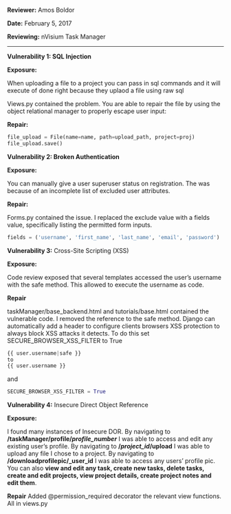 **Reviewer:** Amos Boldor

**Date:** February 5, 2017

**Reviewing:** nVisium Task Manager


----------------------

**Vulnerability 1: SQL Injection**

**Exposure:**

When uploading a file to a project you can pass in sql commands and it will execute of done right because they uplaod a file using raw sql

Views.py contained the problem.  You are able to repair the file by using the object relational manager to properly escape user input:

**Repair:**
```python
file_upload = File(name=name, path=upload_path, project=proj)
file_upload.save()
```

**Vulnerability 2: Broken Authentication**

**Exposure:**

You can manually give a user superuser status on registration. The was because of an incomplete list of excluded user attributes. 

**Repair:**

Forms.py contained the issue. I replaced the exclude value with a fields value, specifically listing the permitted form inputs. 
```python
fields = ('username', 'first_name', 'last_name', 'email', 'password')
```

**Vulnerability 3:** Cross-Site Scripting (XSS)

**Exposure:**

Code review exposed that several templates accessed the user’s username with the safe method. This allowed to execute the username as code.

**Repair**

taskManager/base_backend.html and tutorials/base.html contained the vulnerable code. I removed the reference to the safe method.
Django can automatically add a header to configure clients browsers XSS protection to always block XSS attacks it detects. To do this set SECURE_BROWSER_XSS_FILTER to True
```python
{{ user.username|safe }}
to
{{ user.username }}
```
and
```python
SECURE_BROWSER_XSS_FILTER = True
```

**Vulnerability 4:** Insecure Direct Object Reference

**Exposure:**

I found many instances of Insecure DOR. 
By navigating to **/taskManager/profile/_profile_number_** I was able to access and edit any existing user’s profile.
By navigating to **/_project_id_/upload** I was able to upload any file I chose to a project.
By navigating to **/downloadprofilepic/_user_id** I was able to access any users’ profile pic.
You can also **view and edit any task, create new tasks, delete tasks, create and edit projects, view project details, create project notes and edit them**.

**Repair**
Added @permission_required decorator the relevant view functions.
All in views.py
